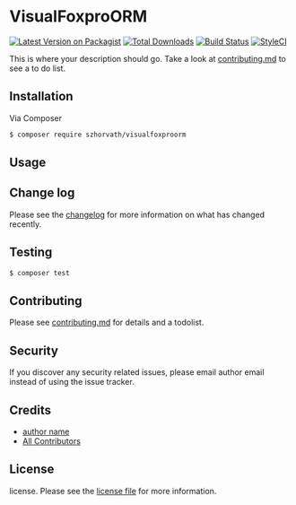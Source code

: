 # VisualFoxproORM

[![Latest Version on Packagist][ico-version]][link-packagist]
[![Total Downloads][ico-downloads]][link-downloads]
[![Build Status][ico-travis]][link-travis]
[![StyleCI][ico-styleci]][link-styleci]

This is where your description should go. Take a look at [contributing.md](contributing.md) to see a to do list.

## Installation

Via Composer

``` bash
$ composer require szhorvath/visualfoxproorm
```

## Usage

## Change log

Please see the [changelog](changelog.md) for more information on what has changed recently.

## Testing

``` bash
$ composer test
```

## Contributing

Please see [contributing.md](contributing.md) for details and a todolist.

## Security

If you discover any security related issues, please email author email instead of using the issue tracker.

## Credits

- [author name][link-author]
- [All Contributors][link-contributors]

## License

license. Please see the [license file](license.md) for more information.

[ico-version]: https://img.shields.io/packagist/v/szhorvath/visualfoxproorm.svg?style=flat-square
[ico-downloads]: https://img.shields.io/packagist/dt/szhorvath/visualfoxproorm.svg?style=flat-square
[ico-travis]: https://img.shields.io/travis/szhorvath/visualfoxproorm/master.svg?style=flat-square
[ico-styleci]: https://styleci.io/repos/12345678/shield

[link-packagist]: https://packagist.org/packages/szhorvath/visualfoxproorm
[link-downloads]: https://packagist.org/packages/szhorvath/visualfoxproorm
[link-travis]: https://travis-ci.org/szhorvath/visualfoxproorm
[link-styleci]: https://styleci.io/repos/12345678
[link-author]: https://github.com/szhorvath
[link-contributors]: ../../contributors
